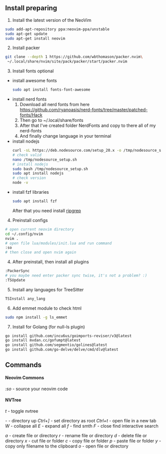 ## Install preparing

1. Install the latest version of the NeoVim
```sh
sudo add-apt-repository ppa:neovim-ppa/unstable
sudo apt-get update
sudo apt-get install neovim
```
2. Install packer
```sh
git clone --depth 1 https://github.com/wbthomason/packer.nvim\
 ~/.local/share/nvim/site/pack/packer/start/packer.nvim
```
3. Install fonts optional
- install awesome fonts
    ```sh
    sudo apt install fonts-font-awesome
    ```
- install nerd fonts
    1. Download all nerd fonts from here https://github.com/ryanoasis/nerd-fonts/tree/master/patched-fonts/Hack
    2. Then go to ~/.local/share/fonts
    3. After that I've created folder NerdFonts and copy to there all of my nerd-fonts
    4. And finally change language in your terminal
- install nodejs
    ```sh
    curl -sL https://deb.nodesource.com/setup_20.x -o /tmp/nodesource_setup.sh
    # check valid
    nano /tmp/nodesource_setup.sh
    # install nodejs
    sudo bash /tmp/nodesource_setup.sh
    sudo apt install nodejs
    # check version
    node -v
    ```
- install fzf libraries
    ```sh
    sudo apt install fzf
    ```
    After that you need install [ripgrep](https://github.com/BurntSushi/ripgrep#installation)
4. Preinstall configs
```sh
# open current neovim directory
cd ~/.config/nvim
nvim .
# open file lua/modules/init.lua and run command
:so
# then close and open nvim again 
```
4. After preinstall, then install all plugins
```sh
:PackerSync
# you maybe need enter packer sync twise, it's not a problem? :)
:TSUpdate
```
5. Install any languages for TreeSitter
```sh
TSInstall any_lang
```
6. Add emmet module to check html
```sh
sudo npm install -g ls_emmet 
```
7. Install for Golang (for null-ls plugin)
```sh
go install github.com/incu6us/goimports-reviser/v3@latest
go install mvdan.cc/gofumpt@latest
go install github.com/segmentio/golines@latest
go install github.com/go-delve/delve/cmd/dlv@latest
```

## Commands

#### Neovim Commons

*:so* - source your neovim code

#### NVTree

*<leader>t* - toggle nvtree

*-* - directory up
*Ctrl+]* - set directory as root
*Ctrl+t* - open file in a new tab
*W* - collapse all
*E* - expand all
*f* - find smth
*F* - close find interactive search

*a* - create file or directory
*r* - rename file or directory
*d* - delete file or directory
*x* - cut file or folder
*c* - copy file or folder
*p* - paste file or folder
*y* - copy only filename to the clipboard
*o* - open file or directory

